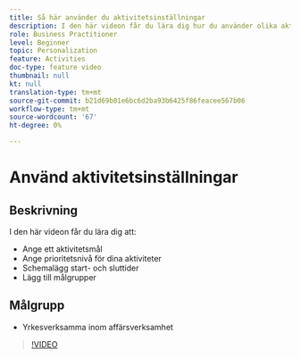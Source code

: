 ```yaml
---
title: Så här använder du aktivitetsinställningar
description: I den här videon får du lära dig hur du använder olika aktivitetsinställningar i Adobe Target, inklusive mål, prioritetsnivåer, start- och sluttider samt målgrupper.
role: Business Practitioner
level: Beginner
topic: Personalization
feature: Activities
doc-type: feature video
thumbnail: null
kt: null
translation-type: tm+mt
source-git-commit: b21d69b01e6bc6d2ba93b6425f86feacee567b06
workflow-type: tm+mt
source-wordcount: '67'
ht-degree: 0%

---
```



# Använd aktivitetsinställningar

## Beskrivning

I den här videon får du lära dig att:

* Ange ett aktivitetsmål
* Ange prioritetsnivå för dina aktiviteter
* Schemalägg start- och sluttider
* Lägg till målgrupper

## Målgrupp

* Yrkesverksamma inom affärsverksamhet

>[!VIDEO](https://video.tv.adobe.com/v/17381/?quality=12)